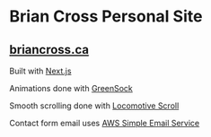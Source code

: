 # Brian Cross Personal Site

## [briancross.ca](https://www.briancross.ca)

Built with [Next.js](https://nextjs.org/)

Animations done with [GreenSock](https://greensock.com/)

Smooth scrolling done with [Locomotive Scroll](https://github.com/locomotivemtl/locomotive-scroll)

Contact form email uses [AWS Simple Email Service](https://aws.amazon.com/ses/)

